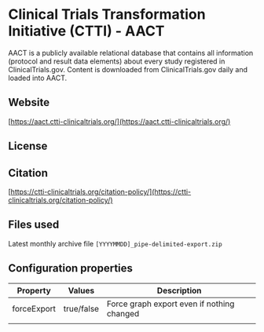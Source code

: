 # Clinical Trials Transformation Initiative (CTTI) - AACT

AACT is a publicly available relational database that contains all information (protocol and result data elements) about every study registered in ClinicalTrials.gov. Content is downloaded from ClinicalTrials.gov daily and loaded into AACT.

## Website

[https://aact.ctti-clinicaltrials.org/](https://aact.ctti-clinicaltrials.org/)

## License



## Citation

[https://ctti-clinicaltrials.org/citation-policy/](https://ctti-clinicaltrials.org/citation-policy/)

## Files used

Latest monthly archive file ```[YYYYMMDD]_pipe-delimited-export.zip```

## Configuration properties

| Property       | Values     | Description |
| -------------- | ---------- | ----------- |
| forceExport    | true/false | Force graph export even if nothing changed |
|                |            |             |
